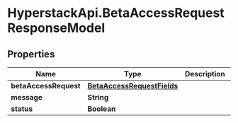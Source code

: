 # HyperstackApi.BetaAccessRequestResponseModel

## Properties

Name | Type | Description | Notes
------------ | ------------- | ------------- | -------------
**betaAccessRequest** | [**BetaAccessRequestFields**](BetaAccessRequestFields.md) |  | [optional] 
**message** | **String** |  | [optional] 
**status** | **Boolean** |  | [optional] 


